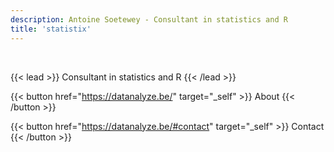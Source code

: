 ```yaml
---
description: Antoine Soetewey - Consultant in statistics and R
title: 'statistix'
---
```


<br>

{{< lead >}}
Consultant in statistics and R
{{< /lead >}}

{{< button href="https://datanalyze.be/" target="_self" >}}
About
{{< /button >}}

{{< button href="https://datanalyze.be/#contact" target="_self" >}}
Contact
{{< /button >}}